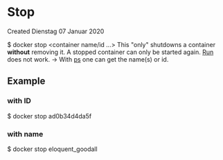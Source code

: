 # Stop
Created Dienstag 07 Januar 2020

$ docker stop <container name/id ...>
This "only" shutdowns a container **without** removing it. A stopped container can only be started again. [Run](./Run.md) does not work.
-> With [ps](./List_running_containers.md) one can get the name(s) or id.

Example
-------

### with ID
$ docker stop ad0b34d4da5f

### with name
$ docker stop eloquent_goodall

